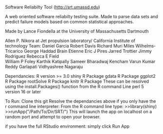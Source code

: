 Software Reliabilty Tool (http://srt.umassd.edu)

A web oriented software reliabilty testing suite. Made to parse data sets and predict failure models based on common statistical approaches.

Made by Lance Fiondella at the University of Massachusetts Dartmouth

Allen P. Nikora at Jet propulsion laboratory/ California Institute of technology
Team:
  Daniel Garcia
  Robert Davis
  Richard Muri
  Miles Wilhelms-Tricarico
  George Haddad
  Brain Etienne
  Eric J Pires
  Jarred Trottier
  Jimmy Rodriguez
  Rebecca E Field	
  William P Foley
  Karthik Katipally
  Sameer Bharadwaj Kencham
  Varun Kumar Reddy Garlapati
  Vidhyashree Nagaraju
  
Dependancies:
R version >= 3.0
shiny  R Package
gdata R Package
ggplot2 R Package
rootSolve R Package
knitr R Package
These can be resolved using the install.Packages() function from the R command Line
perl 5 version 16 or later

To Run:
Clone this git
Resolve the dependancies above
if you only have the r command line interpreter:
  From the R command line type:
    >>library(shiny)
    >>runApp("/Path/To/Dir/SRT/")
  This will launch the app on localhost on a random port and attempt to open your browser.

if you have the full RStudio environment:
  simply click Run App 

